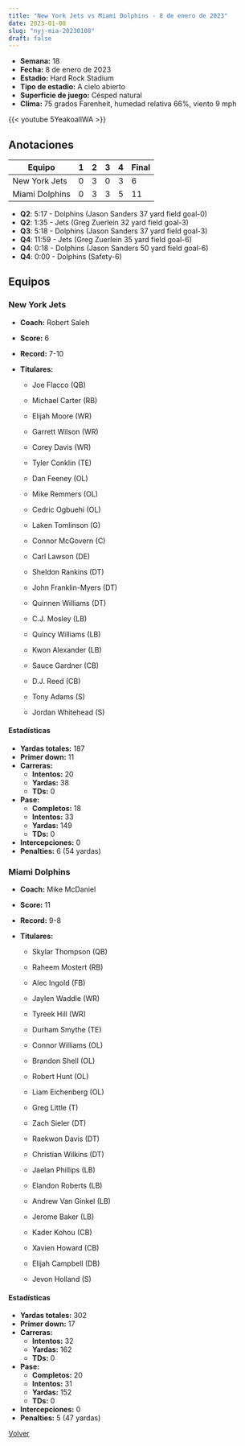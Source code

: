 ```yaml
---
title: "New York Jets vs Miami Dolphins - 8 de enero de 2023"
date: 2023-01-08
slug: "nyj-mia-20230108"
draft: false
---
```


- **Semana:** 18
- **Fecha:** 8 de enero de 2023
- **Estadio:** Hard Rock Stadium
- **Tipo de estadio:** A cielo abierto
- **Superficie de juego:** Césped natural
- **Clima:** 75 grados Farenheit, humedad relativa 66%, viento 9 mph


{{< youtube 5YeakoallWA >}}


## Anotaciones
| Equipo | 1 | 2 | 3 | 4 | Final |
|--------|---|---|---|---|-------|
| New York Jets  | 0 | 3 | 0 | 3  | 6 |
| Miami Dolphins  | 0 | 3 | 3 | 5  | 11 |
- **Q2**: 5:17 - Dolphins (Jason Sanders 37 yard field goal-0)
- **Q2**: 1:35 - Jets (Greg Zuerlein 32 yard field goal-3)
- **Q3**: 5:18 - Dolphins (Jason Sanders 37 yard field goal-3)
- **Q4**: 11:59 - Jets (Greg Zuerlein 35 yard field goal-6)
- **Q4**: 0:18 - Dolphins (Jason Sanders 50 yard field goal-6)
- **Q4**: 0:00 - Dolphins (Safety-6)


## Equipos


### New York Jets
* **Coach:** Robert Saleh
* **Score:** 6
* **Record:** 7-10
* **Titulares:** 

  * Joe Flacco (QB) 

  * Michael Carter (RB) 

  * Elijah Moore (WR) 

  * Garrett Wilson (WR) 

  * Corey Davis (WR) 

  * Tyler Conklin (TE) 

  * Dan Feeney (OL) 

  * Mike Remmers (OL) 

  * Cedric Ogbuehi (OL) 

  * Laken Tomlinson (G) 

  * Connor McGovern (C) 

  * Carl Lawson (DE) 

  * Sheldon Rankins (DT) 

  * John Franklin-Myers (DT) 

  * Quinnen Williams (DT) 

  * C.J. Mosley (LB) 

  * Quincy Williams (LB) 

  * Kwon Alexander (LB) 

  * Sauce Gardner (CB) 

  * D.J. Reed (CB) 

  * Tony Adams (S) 

  * Jordan Whitehead (S) 

#### Estadísticas
* **Yardas totales:** 187
* **Primer down:** 11
* **Carreras:**
  * **Intentos:** 20
  * **Yardas:** 38
  * **TDs:** 0
* **Pase:**
  * **Completos:** 18
  * **Intentos:** 33
  * **Yardas:** 149
  * **TDs:** 0
* **Intercepciones:** 0
* **Penalties:** 6 (54 yardas)

### Miami Dolphins
* **Coach:** Mike McDaniel
* **Score:** 11
* **Record:** 9-8
* **Titulares:** 

  * Skylar Thompson (QB) 

  * Raheem Mostert (RB) 

  * Alec Ingold (FB) 

  * Jaylen Waddle (WR) 

  * Tyreek Hill (WR) 

  * Durham Smythe (TE) 

  * Connor Williams (OL) 

  * Brandon Shell (OL) 

  * Robert Hunt (OL) 

  * Liam Eichenberg (OL) 

  * Greg Little (T) 

  * Zach Sieler (DT) 

  * Raekwon Davis (DT) 

  * Christian Wilkins (DT) 

  * Jaelan Phillips (LB) 

  * Elandon Roberts (LB) 

  * Andrew Van Ginkel (LB) 

  * Jerome Baker (LB) 

  * Kader Kohou (CB) 

  * Xavien Howard (CB) 

  * Elijah Campbell (DB) 

  * Jevon Holland (S) 

#### Estadísticas
* **Yardas totales:** 302
* **Primer down:** 17
* **Carreras:**
  * **Intentos:** 32
  * **Yardas:** 162
  * **TDs:** 0
* **Pase:**
  * **Completos:** 20
  * **Intentos:** 31
  * **Yardas:** 152
  * **TDs:** 0
* **Intercepciones:** 0
* **Penalties:** 5 (47 yardas)


[Volver](/historia/2022)
